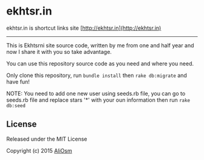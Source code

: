 # ekhtsr.in
ekhtsr.in is shortcut links site [http://ekhtsr.in](http://ekhtsr.in)

------------

This is Ekhtsrni site source code, written by me from one and half year and now I share it with you so take advantage.

You can use this repository source code as you need and where you need.

Only clone this repository, run `bundle install` then `rake db:migrate` and have fun!

NOTE:
You need to add one new user using seeds.rb file, you can go to seeds.rb file and replace stars '*' with your oun information then run `rake db:seed`

License
------------

Released under the MIT License

Copyright (c) 2015 [AliOsm](http://fb.com/Ali.L.Malak)
